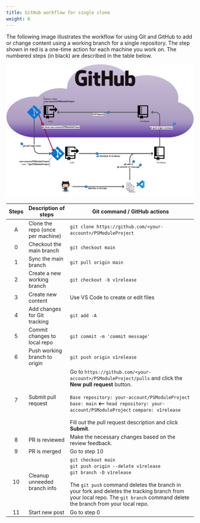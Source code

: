 ```yaml
---
title: GitHub workflow for single clone
weight: 6
---
```


The following image illustrates the workflow for using Git and GitHub to add or change content using
a working branch for a single repository. The step shown in red is a one-time action for each
machine you work on. The numbered steps (in black) are described in the table below.

![Single clone GitHub workflow](psmoduleproject-gitflow.png)

| Steps |       Description of steps        |                                                                                                                                                   Git command / GitHub actions                                                                                                                                                   |
| :---: | --------------------------------- | -------------------------------------------------------------------------------------------------------------------------------------------------------------------------------------------------------------------------------------------------------------------------------------------------------------------------------- |
|   A   | Clone the repo (once per machine) | `git clone https://github.com/<your-account>/PSModuleProject`                                                                                                                                                                                                                                                                    |
|   0   | Checkout the main branch          | `git checkout main`                                                                                                                                                                                                                                                                                                              |
|   1   | Sync the main branch              | `git pull origin main`                                                                                                                                                                                                                                                                                                           |
|   2   | Create a new working branch       | `git checkout -b v1release`                                                                                                                                                                                                                                                                                                      |
|   3   | Create new content                | Use VS Code to create or edit files                                                                                                                                                                                                                                                                                              |
|   4   | Add changes for Git tracking      | `git add -A`                                                                                                                                                                                                                                                                                                                     |
|   5   | Commit changes to local repo      | `git commit -m 'commit message'`                                                                                                                                                                                                                                                                                                 |
|   6   | Push working branch to origin     | `git push origin v1release`                                                                                                                                                                                                                                                                                                      |
|   7   | Submit pull request               | Go to `https://github.com/<your-account>/PSModuleProject/pulls` and click the **New pull request** button.<br><br> `Base repository: your-account/PSModuleProject` `base: main` **<--** `head repository: your-account/PSModuleProject` `compare: v1release` <br><br>Fill out the pull request description and click **Submit**. |
|   8   | PR is reviewed                    | Make the necessary changes based on the review feedback.                                                                                                                                                                                                                                                                         |
|   9   | PR is merged                      | Go to step 10                                                                                                                                                                                                                                                                                                                    |
|  10   | Cleanup unneeded branch info      | `git checkout main`<br>`git push origin --delete v1release`<br>`git branch -D v1release`<br><br>The `git push` command deletes the branch in your fork and deletes the tracking branch from your local repo. The `git branch` command delete the branch from your local repo.                                                    |
|  11   | Start new post                    | Go to step 0                                                                                                                                                                                                                                                                                                                     |
